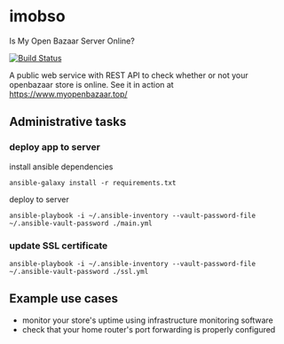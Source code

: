 # imobso
Is My Open Bazaar Server Online?

[![Build Status](https://travis-ci.org/insanity54/imobso.svg?branch=master)](https://travis-ci.org/insanity54/imobso)

A public web service with REST API to check whether or not your openbazaar store is online. See it in action at https://www.myopenbazaar.top/


## Administrative tasks

### deploy app to server

install ansible dependencies

    ansible-galaxy install -r requirements.txt

deploy to server

    ansible-playbook -i ~/.ansible-inventory --vault-password-file ~/.ansible-vault-password ./main.yml


### update SSL certificate

    ansible-playbook -i ~/.ansible-inventory --vault-password-file ~/.ansible-vault-password ./ssl.yml



## Example use cases

  * monitor your store's uptime using infrastructure monitoring software
  * check that your home router's port forwarding is properly configured
